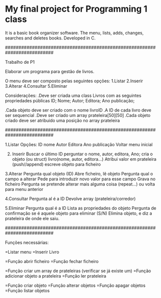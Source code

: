 # My final project for Programming 1 class
It is a basic book organizer software. The menu, lists, adds, changes, searches and deletes books. Developed in C.


##########################################################################



Trabalho de P1


Elaborar um programa para gestão de livros.

O menu deve ser composto pelas seguintes opções:
1.Listar
2.Inserir
3.Alterar
4.Consultar
5.Eliminar

Considerações:
.Deve ser criada uma class Livros com as seguintes propriedades públicas
    ID;
    Nome;
    Autor;
    Editora;
    Ano publicação;

.Cada objeto deve ser criado com o nome livroID
.A ID de cada livro deve ser sequencial
.Deve ser criado um array prateleira[50][50]
.Cada objeto criado deve ser atribuido uma posição no array prateleira


##########################################################################

1.Listar
  Opções:
      ID
      nome
      Autor
      Editora
      Ano publicação
      Voltar menu inicial

2. Inserir
Buscar o último ID
perguntar o nome, autor, editora, Ano;
cria o objeto (ou struct) livro(nome, autor, editora...)
Atribui valor em prateleira (push//append)
escreve objeto para ficheiro

3.Alterar
Pergunta qual objeto (ID)
Abre ficheiro, lê objeto
Pergunta qual o campo a alterar
Pede para introduzir novo valor para esse campo
Grava no ficheiro
Pergunta se pretende alterar mais alguma coisa (repeat...) ou volta para menu anterior

4.Consultar
Pergunta al é a ID
Devolve array (prateleira/corredor)

5.Eliminar
Pergunta qual é a ID
Lista as propriedades do objeto
Pergunta de confirmação se é aquele objeto para eliminar (S/N)
Elimina objeto, e diz a prateleira de onde ele saiu.

##########################################################################

Funções necessárias:

=Listar menu
=Inserir Livro

=Função abrir ficheiro
=Função fechar ficheiro

=Função criar um array de prateleiras (verificar se já existe um)
=Função adicionar objeto a prateleira
=Função ler prateleira

=Função criar objeto
=Função alterar objetos
=Função apagar objetos
=Função listar objetos
